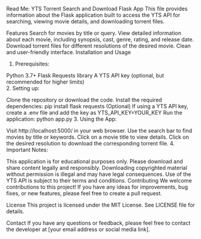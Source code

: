 
Read Me: YTS Torrent Search and Download Flask App
This file provides information about the Flask application built to access the YTS API for searching, viewing movie details, and downloading torrent files.

Features
Search for movies by title or query.
View detailed information about each movie, including synopsis, cast, genre, rating, and release date.
Download torrent files for different resolutions of the desired movie.
Clean and user-friendly interface.
Installation and Usage
1. Prerequisites:<br>

Python 3.7+
Flask
Requests library
A YTS API key (optional, but recommended for higher limits)
<br>
2. Setting up:

Clone the repository or download the code.
Install the required dependencies: pip install flask requests
(Optional) If using a YTS API key, create a .env file and add the key as YTS_API_KEY=YOUR_KEY
Run the application: python app.py
3. Using the App:

Visit http://localhost:5000/ in your web browser.
Use the search bar to find movies by title or keywords.
Click on a movie title to view details.
Click on the desired resolution to download the corresponding torrent file.
4. Important Notes:

This application is for educational purposes only. Please download and share content legally and responsibly.
Downloading copyrighted material without permission is illegal and may have legal consequences.
Use of the YTS API is subject to their terms and conditions.
Contributing
We welcome contributions to this project! If you have any ideas for improvements, bug fixes, or new features, please feel free to create a pull request.

License
This project is licensed under the MIT License. See LICENSE file for details.

Contact
If you have any questions or feedback, please feel free to contact the developer at [your email address or social media link].
